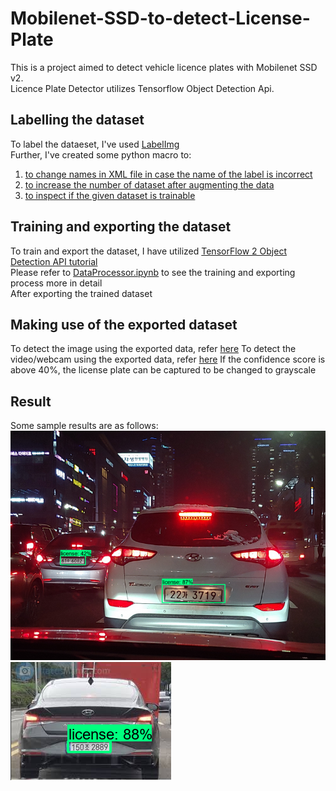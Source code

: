 # Mobilenet-SSD-to-detect-License-Plate
This is a project aimed to detect vehicle licence plates with Mobilenet SSD v2. <br />
Licence Plate Detector utilizes Tensorflow Object Detection Api.

## Labelling the dataset
To label the dataeset, I've used [LabelImg](https://github.com/tzutalin/labelImg) <br/>
Further, I've created some python macro to:<br/> 
1. [to change names in XML file in case the name of the label is incorrect](Preprocessing-Macros/xmlmacro.py)<br/> 
2. [to increase the number of dataset after augmenting the data](Preprocessing-Macros/preprocessor.py)<br/> 
3. [to inspect if the given dataset is trainable](Preprocessing-Macros/inspect_model.py)

## Training and exporting the dataset
To train and export the dataset, I have utilized [TensorFlow 2 Object Detection API tutorial](https://tensorflow-object-detection-api-tutorial.readthedocs.io/en/latest/)<br/>
Please refer to [DataProcessor.ipynb](DataProcessor.ipynb) to see the training and exporting process more in detail<br/>
After exporting the trained dataset

## Making use of the exported dataset
To detect the image using the exported data, refer [here](detector_image.py)
To detect the video/webcam using the exported data, refer [here](test_detector_video.py)
If the confidence score is above 40%, the license plate can be captured to be changed to grayscale

## Result
Some sample results are as follows:
![result1](result/result3.png)
![result2](result/result4.png)
